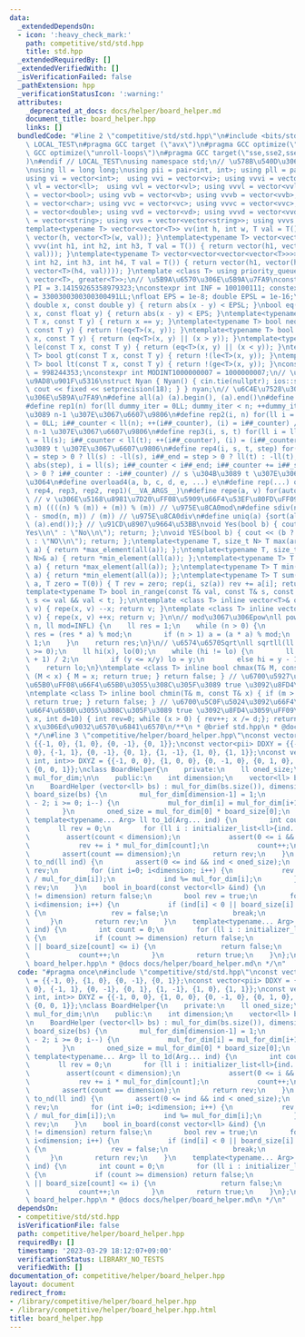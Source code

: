 ```yaml
---
data:
  _extendedDependsOn:
  - icon: ':heavy_check_mark:'
    path: competitive/std/std.hpp
    title: std.hpp
  _extendedRequiredBy: []
  _extendedVerifiedWith: []
  _isVerificationFailed: false
  _pathExtension: hpp
  _verificationStatusIcon: ':warning:'
  attributes:
    _deprecated_at_docs: docs/helper/board_helper.md
    document_title: board_helper.hpp
    links: []
  bundledCode: "#line 2 \"competitive/std/std.hpp\"\n#include <bits/stdc++.h>\n#ifndef\
    \ LOCAL_TEST\n#pragma GCC target (\"avx\")\n#pragma GCC optimize(\"O3\")\n#pragma\
    \ GCC optimize(\"unroll-loops\")\n#pragma GCC target(\"sse,sse2,sse3,ssse3,sse4,popcnt,abm,mmx,avx,tune=native\"\
    )\n#endif // LOCAL_TEST\nusing namespace std;\n// \u578B\u540D\u306E\u77ED\u7E2E\
    \nusing ll = long long;\nusing pii = pair<int, int>; using pll = pair<ll, ll>;\n\
    using vi = vector<int>;  using vvi = vector<vi>; using vvvi = vector<vvi>;\nusing\
    \ vl = vector<ll>;  using vvl = vector<vl>; using vvvl = vector<vvl>;\nusing vb\
    \ = vector<bool>; using vvb = vector<vb>; using vvvb = vector<vvb>;\nusing vc\
    \ = vector<char>; using vvc = vector<vc>; using vvvc = vector<vvc>;\nusing vd\
    \ = vector<double>; using vvd = vector<vd>; using vvvd = vector<vvd>;\nusing vs\
    \ = vector<string>; using vvs = vector<vector<string>>; using vvvs = vector<vector<vector<string>>>;\n\
    template<typename T> vector<vector<T>> vv(int h, int w, T val = T()) { return\
    \ vector(h, vector<T>(w, val)); }\ntemplate<typename T> vector<vector<vector<T>>>\
    \ vvv(int h1, int h2, int h3, T val = T()) { return vector(h1, vector(h2, vector<T>(h3,\
    \ val))); }\ntemplate<typename T> vector<vector<vector<vector<T>>>> vvvv(int h1,\
    \ int h2, int h3, int h4, T val = T()) { return vector(h1, vector(h2, vector(h3,\
    \ vector<T>(h4, val)))); }\ntemplate <class T> using priority_queue_min = priority_queue<T,\
    \ vector<T>, greater<T>>;\n// \u5B9A\u6570\u306E\u5B9A\u7FA9\nconstexpr double\
    \ PI = 3.14159265358979323;\nconstexpr int INF = 100100111; constexpr ll INFL\
    \ = 3300300300300300491LL;\nfloat EPS = 1e-8; double EPSL = 1e-16;\nbool eq(const\
    \ double x, const double y) { return abs(x - y) < EPSL; }\nbool eq(const float\
    \ x, const float y) { return abs(x - y) < EPS; }\ntemplate<typename T> bool eq(const\
    \ T x, const T y) { return x == y; }\ntemplate<typename T> bool neq(const T x,\
    \ const T y) { return !(eq<T>(x, y)); }\ntemplate<typename T> bool ge(const T\
    \ x, const T y) { return (eq<T>(x, y) || (x > y)); }\ntemplate<typename T> bool\
    \ le(const T x, const T y) { return (eq<T>(x, y) || (x < y)); }\ntemplate<typename\
    \ T> bool gt(const T x, const T y) { return !(le<T>(x, y)); }\ntemplate<typename\
    \ T> bool lt(const T x, const T y) { return !(ge<T>(x, y)); }\nconstexpr int MODINT998244353\
    \ = 998244353;\nconstexpr int MODINT1000000007 = 1000000007;\n// \u5165\u51FA\u529B\
    \u9AD8\u901F\u5316\nstruct Nyan { Nyan() { cin.tie(nullptr); ios::sync_with_stdio(false);\
    \ cout << fixed << setprecision(18); } } nyan;\n// \u6C4E\u7528\u30DE\u30AF\u30ED\
    \u306E\u5B9A\u7FA9\n#define all(a) (a).begin(), (a).end()\n#define sz(x) ((int)(x).size())\n\
    #define rep1(n) for(ll dummy_iter = 0LL; dummy_iter < n; ++dummy_iter) // 0 \u304B\
    \u3089 n-1 \u307E\u3067\u6607\u9806\n#define rep2(i, n) for(ll i = 0LL, i##_counter\
    \ = 0LL; i##_counter < ll(n); ++(i##_counter), (i) = i##_counter) // 0 \u304B\u3089\
    \ n-1 \u307E\u3067\u6607\u9806\n#define rep3(i, s, t) for(ll i = ll(s), i##_counter\
    \ = ll(s); i##_counter < ll(t); ++(i##_counter), (i) = (i##_counter)) // s \u304B\
    \u3089 t \u307E\u3067\u6607\u9806\n#define rep4(i, s, t, step) for(ll i##_counter\
    \ = step > 0 ? ll(s) : -ll(s), i##_end = step > 0 ? ll(t) : -ll(t), i##_step =\
    \ abs(step), i = ll(s); i##_counter < i##_end; i##_counter += i##_step, i = step\
    \ > 0 ? i##_counter : -i##_counter) // s \u304B\u3089 t \u307E\u3067 step\u305A\
    \u3064\n#define overload4(a, b, c, d, e, ...) e\n#define rep(...) overload4(__VA_ARGS__,\
    \ rep4, rep3, rep2, rep1)(__VA_ARGS__)\n#define repe(a, v) for(auto& a : (v))\
    \ // v \u306E\u5168\u8981\u7D20\uFF08\u5909\u66F4\u53EF\u80FD\uFF09\n#define smod(n,\
    \ m) ((((n) % (m)) + (m)) % (m)) // \u975E\u8CA0mod\n#define sdiv(n, m) (((n)\
    \ - smod(n, m)) / (m)) // \u975E\u8CA0div\n#define uniq(a) {sort(all(a)); (a).erase(unique(all(a)),\
    \ (a).end());} // \u91CD\u8907\u9664\u53BB\nvoid Yes(bool b) { cout << (b ? \"\
    Yes\\n\" : \"No\\n\"); return; };\nvoid YES(bool b) { cout << (b ? \"YES\\n\"\
    \ : \"NO\\n\"); return; };\ntemplate<typename T, size_t N> T max(array<T, N>&\
    \ a) { return *max_element(all(a)); };\ntemplate<typename T, size_t N> T min(array<T,\
    \ N>& a) { return *min_element(all(a)); };\ntemplate<typename T> T max(vector<T>&\
    \ a) { return *max_element(all(a)); };\ntemplate<typename T> T min(vector<T>&\
    \ a) { return *min_element(all(a)); };\ntemplate<typename T> T sum(vector<T>&\
    \ a, T zero = T(0)) { T rev = zero; rep(i, sz(a)) rev += a[i]; return rev; };\n\
    template<typename T> bool in_range(const T& val, const T& s, const T& t) { return\
    \ s <= val && val < t; };\n\ntemplate <class T> inline vector<T>& operator--(vector<T>&\
    \ v) { repe(x, v) --x; return v; }\ntemplate <class T> inline vector<T>& operator++(vector<T>&\
    \ v) { repe(x, v) ++x; return v; }\n\n// mod\u3067\u306Epow\nll powm(ll a, ll\
    \ n, ll mod=INFL) {\n    ll res = 1;\n    while (n > 0) {\n        if (n & 1)\
    \ res = (res * a) % mod;\n        if (n > 1) a = (a * a) % mod;\n        n >>=\
    \ 1;\n    }\n    return res;\n}\n// \u6574\u6570Sqrt\nll sqrtll(ll x) {\n    assert(x\
    \ >= 0);\n    ll hi(x), lo(0);\n    while (hi != lo) {\n        ll y = (hi + lo\
    \ + 1) / 2;\n        if (y <= x/y) lo = y;\n        else hi = y - 1;\n    }\n\
    \    return lo;\n}\ntemplate <class T> inline bool chmax(T& M, const T& x) { if\
    \ (M < x) { M = x; return true; } return false; } // \u6700\u5927\u5024\u3092\u66F4\
    \u65B0\uFF08\u66F4\u65B0\u3055\u308C\u305F\u3089 true \u3092\u8FD4\u3059\uFF09\
    \ntemplate <class T> inline bool chmin(T& m, const T& x) { if (m > x) { m = x;\
    \ return true; } return false; } // \u6700\u5C0F\u5024\u3092\u66F4\u65B0\uFF08\
    \u66F4\u65B0\u3055\u308C\u305F\u3089 true \u3092\u8FD4\u3059\uFF09\nint digit(ll\
    \ x, int d=10) { int rev=0; while (x > 0) { rev++; x /= d;}; return rev; } //\
    \ x\u306Ed\u9032\u6570\u6841\u6570\n/**\n * @brief std.hpp\n * @docs docs/std/std.md\n\
    \ */\n#line 3 \"competitive/helper/board_helper.hpp\"\nconst vector<pii> DXY =\
    \ {{-1, 0}, {1, 0}, {0, -1}, {0, 1}};\nconst vector<pii> DDXY = {{-1, -1}, {-1,\
    \ 0}, {-1, 1}, {0, -1}, {0, 1}, {1, -1}, {1, 0}, {1, 1}};\nconst vector<tuple<int,\
    \ int, int>> DXYZ = {{-1, 0, 0}, {1, 0, 0}, {0, -1, 0}, {0, 1, 0}, {0, 0, -1},\
    \ {0, 0, 1}};\nclass BoardHelper{\n    private:\n    ll oned_size;\n    vector<ll>\
    \ mul_for_dim;\n\n    public:\n    int dimension;\n    vector<ll> board_size;\n\
    \n    BoardHelper (vector<ll> bs) : mul_for_dim(bs.size()), dimension(bs.size()),\
    \ board_size(bs) {\n        mul_for_dim[dimension-1] = 1;\n        for (int i=dimension\
    \ - 2; i >= 0; i--) {\n            mul_for_dim[i] = mul_for_dim[i+1] * board_size[i+1];\n\
    \        }\n        oned_size = mul_for_dim[0] * board_size[0];\n    }\n\n   \
    \ template<typename... Arg> ll to_1d(Arg... ind) {\n        int count = 0;\n \
    \       ll rev = 0;\n        for (ll i : initializer_list<ll>{ind...}) {\n   \
    \         assert(count < dimension);\n            assert(0 <= i && i < board_size[count]);\n\
    \            rev += i * mul_for_dim[count];\n            count++;\n        }\n\
    \        assert(count == dimension);\n        return rev;\n    }\n    vector<ll>\
    \ to_nd(ll ind) {\n        assert(0 <= ind && ind < oned_size);\n        vector<ll>\
    \ rev;\n        for (int i=0; i<dimension; i++) {\n            rev.push_back(ind\
    \ / mul_for_dim[i]);\n            ind %= mul_for_dim[i];\n        }\n        return\
    \ rev;\n    }\n    bool in_board(const vector<ll> &ind) {\n        if (sz(ind)\
    \ != dimension) return false;\n        bool rev = true;\n        for (int i=0;\
    \ i<dimension; i++) {\n            if (ind[i] < 0 || board_size[i] <= ind[i])\
    \ {\n                rev = false;\n                break;\n            }\n   \
    \     }\n        return rev;\n    }\n    template<typename... Arg> bool in_board(Arg...\
    \ ind) {\n        int count = 0;\n        for (ll i : initializer_list<ll>{ind...})\
    \ {\n            if (count >= dimension) return false;\n            if (i < 0\
    \ || board_size[count] <= i) {\n                return false;\n            }\n\
    \            count++;\n        }\n        return true;\n    }\n};\n/**\n * @brief\
    \ board_helper.hpp\n * @docs docs/helper/board_helper.md\n */\n"
  code: "#pragma once\n#include \"competitive/std/std.hpp\"\nconst vector<pii> DXY\
    \ = {{-1, 0}, {1, 0}, {0, -1}, {0, 1}};\nconst vector<pii> DDXY = {{-1, -1}, {-1,\
    \ 0}, {-1, 1}, {0, -1}, {0, 1}, {1, -1}, {1, 0}, {1, 1}};\nconst vector<tuple<int,\
    \ int, int>> DXYZ = {{-1, 0, 0}, {1, 0, 0}, {0, -1, 0}, {0, 1, 0}, {0, 0, -1},\
    \ {0, 0, 1}};\nclass BoardHelper{\n    private:\n    ll oned_size;\n    vector<ll>\
    \ mul_for_dim;\n\n    public:\n    int dimension;\n    vector<ll> board_size;\n\
    \n    BoardHelper (vector<ll> bs) : mul_for_dim(bs.size()), dimension(bs.size()),\
    \ board_size(bs) {\n        mul_for_dim[dimension-1] = 1;\n        for (int i=dimension\
    \ - 2; i >= 0; i--) {\n            mul_for_dim[i] = mul_for_dim[i+1] * board_size[i+1];\n\
    \        }\n        oned_size = mul_for_dim[0] * board_size[0];\n    }\n\n   \
    \ template<typename... Arg> ll to_1d(Arg... ind) {\n        int count = 0;\n \
    \       ll rev = 0;\n        for (ll i : initializer_list<ll>{ind...}) {\n   \
    \         assert(count < dimension);\n            assert(0 <= i && i < board_size[count]);\n\
    \            rev += i * mul_for_dim[count];\n            count++;\n        }\n\
    \        assert(count == dimension);\n        return rev;\n    }\n    vector<ll>\
    \ to_nd(ll ind) {\n        assert(0 <= ind && ind < oned_size);\n        vector<ll>\
    \ rev;\n        for (int i=0; i<dimension; i++) {\n            rev.push_back(ind\
    \ / mul_for_dim[i]);\n            ind %= mul_for_dim[i];\n        }\n        return\
    \ rev;\n    }\n    bool in_board(const vector<ll> &ind) {\n        if (sz(ind)\
    \ != dimension) return false;\n        bool rev = true;\n        for (int i=0;\
    \ i<dimension; i++) {\n            if (ind[i] < 0 || board_size[i] <= ind[i])\
    \ {\n                rev = false;\n                break;\n            }\n   \
    \     }\n        return rev;\n    }\n    template<typename... Arg> bool in_board(Arg...\
    \ ind) {\n        int count = 0;\n        for (ll i : initializer_list<ll>{ind...})\
    \ {\n            if (count >= dimension) return false;\n            if (i < 0\
    \ || board_size[count] <= i) {\n                return false;\n            }\n\
    \            count++;\n        }\n        return true;\n    }\n};\n/**\n * @brief\
    \ board_helper.hpp\n * @docs docs/helper/board_helper.md\n */\n"
  dependsOn:
  - competitive/std/std.hpp
  isVerificationFile: false
  path: competitive/helper/board_helper.hpp
  requiredBy: []
  timestamp: '2023-03-29 18:12:07+09:00'
  verificationStatus: LIBRARY_NO_TESTS
  verifiedWith: []
documentation_of: competitive/helper/board_helper.hpp
layout: document
redirect_from:
- /library/competitive/helper/board_helper.hpp
- /library/competitive/helper/board_helper.hpp.html
title: board_helper.hpp
---
```

